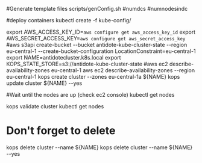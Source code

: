 #Generate template files
scripts/genConfig.sh #numdcs #numnodesindc

#deploy containers
kubectl create -f kube-config/


export AWS_ACCESS_KEY_ID=`aws configure get aws_access_key_id`
export AWS_SECRET_ACCESS_KEY=`aws configure get aws_secret_access_key`
#aws s3api create-bucket --bucket antidote-kube-cluster-state --region eu-central-1 --create-bucket-configuration LocationConstraint=eu-central-1
export NAME=antidotecluster.k8s.local
export KOPS_STATE_STORE=s3://antidote-kube-cluster-state
#aws ec2 describe-availability-zones eu-central-1
aws ec2 describe-availability-zones --region eu-central-1
kops create cluster --zones eu-central-1a ${NAME}
kops update cluster ${NAME} --yes

#Wait until the nodes are up (check ec2 console)
kubectl get nodes

kops validate cluster
kubectl get nodes


# Don't forget to delete
kops delete cluster --name ${NAME}
kops delete cluster --name ${NAME} --yes
